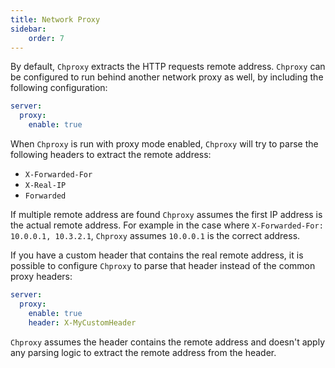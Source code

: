 ```yaml
---
title: Network Proxy
sidebar:
    order: 7
---
```


By default, `Chproxy` extracts the HTTP requests remote address. `Chproxy` can be configured to run behind another network proxy as well, by including the following configuration:

```yml
server:
  proxy:
    enable: true
```

When `Chproxy` is run with proxy mode enabled, `Chproxy` will try to parse the following headers to extract the remote address:

- `X-Forwarded-For`
- `X-Real-IP`
- `Forwarded`

If multiple remote address are found `Chproxy` assumes the first IP address is the actual remote address. For example in the case where `X-Forwarded-For: 10.0.0.1, 10.3.2.1`, `Chproxy` assumes `10.0.0.1` is the correct address.

If you have a custom header that contains the real remote address, it is possible to configure `Chproxy` to parse that header instead of the common proxy headers:

```yml
server:
  proxy:
    enable: true
    header: X-MyCustomHeader
```

`Chproxy` assumes the header contains the remote address and doesn't apply any parsing logic to extract the remote address from the header. 